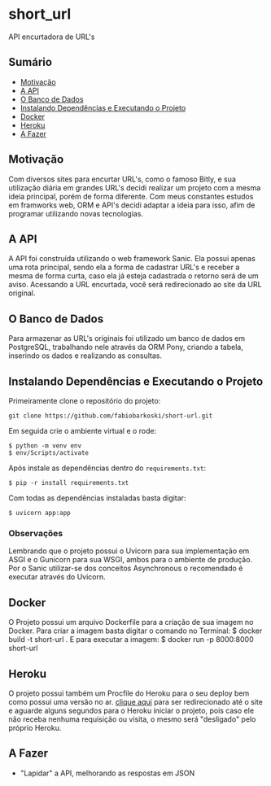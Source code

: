 # short_url
API encurtadora de URL's

## Sumário

- [Motivação](#motivacao)
- [A API](#a-api)
- [O Banco de Dados](#o-banco-de-dados)
- [Instalando Dependências e Executando o Projeto](#Instalando-dependencias-e-executando-o-projeto)
- [Docker](#docker)
- [Heroku](#heroku)
- [A Fazer](#a-fazer)

## Motivação
Com diversos sites para encurtar URL's, como o famoso Bitly, e sua utilização diária em grandes URL's decidi realizar um projeto com a mesma ideia principal, porém de forma diferente. Com meus constantes estudos em framworks web, ORM e API's decidi adaptar a ideia para isso, afim de programar utilizando novas tecnologias.

## A API
A API foi construída utilizando o web framework Sanic. Ela possui apenas uma rota principal, sendo ela a forma de cadastrar URL's e receber a mesma de forma curta, caso ela já esteja cadastrada o retorno será de um aviso. Acessando a URL encurtada, você será redirecionado ao site da URL original.

## O Banco de Dados
Para armazenar as URL's originais foi utilizado um banco de dados em PostgreSQL, trabalhando nele através da ORM Pony, criando a tabela, inserindo os dados e realizando as consultas.

## Instalando Dependências e Executando o Projeto
Primeiramente clone o repositório do projeto:
```
git clone https://github.com/fabiobarkoski/short-url.git
```
Em seguida crie o ambiente virtual e o rode:
```
$ python -m venv env
$ env/Scripts/activate
```
Após instale as dependências dentro do `requirements.txt`:
```
$ pip -r install requirements.txt
```
Com todas as dependências instaladas basta digitar:
```
$ uvicorn app:app
```

### Observações
Lembrando que o projeto possui o Uvicorn para sua implementação em ASGI e o Gunicorn para sua WSGI, ambos para o ambiente de produção. Por o Sanic utilizar-se dos conceitos Asynchronous o recomendado é executar através do Uvicorn.

## Docker
O Projeto possui um arquivo Dockerfile para a criação de sua imagem no Docker. Para criar a imagem basta digitar o comando no Terminal:
  $ docker build -t short-url .
E para executar a imagem:
  $ docker run -p 8000:8000 short-url  

## Heroku
O projeto possui também um Procfile do Heroku para o seu deploy bem como possui uma versão no ar. [clique aqui](https://shortyme.herokuapp.com/) para ser redirecionado até o site e aguarde alguns segundos para o Heroku iniciar o projeto, pois caso ele não receba nenhuma requisição ou visita, o mesmo será "desligado" pelo próprio Heroku.

## A Fazer
- "Lapidar" a API, melhorando as respostas em JSON
